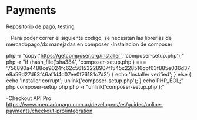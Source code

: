 # Payments
Repositorio de pago, testing

--Para poder correr el siguiente codigo, se necesitan las librerias de mercadopago/dx manejadas en composer
-Instalacion de composer 

php -r "copy('https://getcomposer.org/installer', 'composer-setup.php');"
php -r "if (hash_file('sha384', 'composer-setup.php') === '756890a4488ce9024fc62c56153228907f1545c228516cbf63f885e036d37e9a59d27d63f46af1d4d07ee0f76181c7d3') { echo 'Installer verified'; } else { echo 'Installer corrupt'; unlink('composer-setup.php'); } echo PHP_EOL;"
php composer-setup.php
php -r "unlink('composer-setup.php');"

-Checkout API Pro
https://www.mercadopago.com.ar/developers/es/guides/online-payments/checkout-pro/integration
